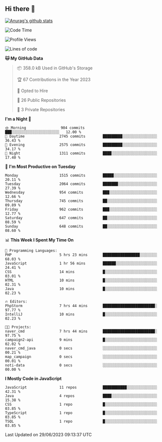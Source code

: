 ## Hi there 👋

[![Anurag's github stats](https://github-readme-stats.vercel.app/api?username=Songwonseok)](https://github.com/anuraghazra/github-readme-stats)



<!--START_SECTION:waka-->
![Code Time](http://img.shields.io/badge/Code%20Time-2%2C289%20hrs%2019%20mins-blue)

![Profile Views](http://img.shields.io/badge/Profile%20Views-0-blue)

![Lines of code](https://img.shields.io/badge/From%20Hello%20World%20I%27ve%20Written-35.0%20million%20lines%20of%20code-blue)

**🐱 My GitHub Data** 

> 📦 358.0 kB Used in GitHub's Storage 
 > 
> 🏆 67 Contributions in the Year 2023
 > 
> 💼 Opted to Hire
 > 
> 📜 26 Public Repositories 
 > 
> 🔑 3 Private Repositories 
 > 
**I'm a Night 🦉** 

```text
🌞 Morning                904 commits         ███░░░░░░░░░░░░░░░░░░░░░░   12.00 % 
🌆 Daytime                2745 commits        █████████░░░░░░░░░░░░░░░░   36.43 % 
🌃 Evening                2575 commits        █████████░░░░░░░░░░░░░░░░   34.17 % 
🌙 Night                  1311 commits        ████░░░░░░░░░░░░░░░░░░░░░   17.40 % 
```
📅 **I'm Most Productive on Tuesday** 

```text
Monday                   1515 commits        █████░░░░░░░░░░░░░░░░░░░░   20.11 % 
Tuesday                  2064 commits        ███████░░░░░░░░░░░░░░░░░░   27.39 % 
Wednesday                954 commits         ███░░░░░░░░░░░░░░░░░░░░░░   12.66 % 
Thursday                 745 commits         ██░░░░░░░░░░░░░░░░░░░░░░░   09.89 % 
Friday                   962 commits         ███░░░░░░░░░░░░░░░░░░░░░░   12.77 % 
Saturday                 647 commits         ██░░░░░░░░░░░░░░░░░░░░░░░   08.59 % 
Sunday                   648 commits         ██░░░░░░░░░░░░░░░░░░░░░░░   08.60 % 
```


📊 **This Week I Spent My Time On** 

```text
💬 Programming Languages: 
PHP                      5 hrs 23 mins       █████████████████░░░░░░░░   68.03 % 
JavaScript               1 hr 56 mins        ██████░░░░░░░░░░░░░░░░░░░   24.41 % 
CSS                      14 mins             █░░░░░░░░░░░░░░░░░░░░░░░░   03.01 % 
HTML                     10 mins             █░░░░░░░░░░░░░░░░░░░░░░░░   02.31 % 
Java                     10 mins             █░░░░░░░░░░░░░░░░░░░░░░░░   02.23 % 

🔥 Editors: 
PhpStorm                 7 hrs 44 mins       ████████████████████████░   97.77 % 
IntelliJ                 10 mins             █░░░░░░░░░░░░░░░░░░░░░░░░   02.23 % 

🐱‍💻 Projects: 
naver_cmd                7 hrs 44 mins       ████████████████████████░   97.75 % 
campaign2-api            9 mins              █░░░░░░░░░░░░░░░░░░░░░░░░   02.02 % 
naver_cmd_java           0 secs              ░░░░░░░░░░░░░░░░░░░░░░░░░   00.21 % 
map_campaign             0 secs              ░░░░░░░░░░░░░░░░░░░░░░░░░   00.01 % 
noti-data                0 secs              ░░░░░░░░░░░░░░░░░░░░░░░░░   00.00 % 
```

**I Mostly Code in JavaScript** 

```text
JavaScript               11 repos            ███████████░░░░░░░░░░░░░░   42.31 % 
Java                     4 repos             ████░░░░░░░░░░░░░░░░░░░░░   15.38 % 
CSS                      1 repo              █░░░░░░░░░░░░░░░░░░░░░░░░   03.85 % 
TypeScript               1 repo              █░░░░░░░░░░░░░░░░░░░░░░░░   03.85 % 
TSQL                     1 repo              █░░░░░░░░░░░░░░░░░░░░░░░░   03.85 % 
```




 Last Updated on 29/06/2023 09:13:37 UTC
<!--END_SECTION:waka-->
